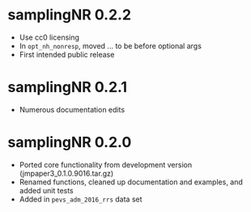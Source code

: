 # samplingNR 0.2.2

* Use cc0 licensing
* In `opt_nh_nonresp`, moved ... to be before optional args
* First intended public release

# samplingNR 0.2.1

* Numerous documentation edits

# samplingNR 0.2.0

* Ported core functionality from development version (jmpaper3_0.1.0.9016.tar.gz)
* Renamed functions, cleaned up documentation and examples, and added unit tests
* Added in `pevs_adm_2016_rrs` data set
